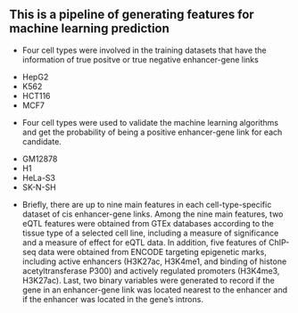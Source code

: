 ## This is a pipeline of generating features for machine learning prediction

- Four cell types were involved in the training datasets that have the information of true positve or true negative enhancer-gene links
* HepG2
* K562
* HCT116
* MCF7

- Four cell types were used to validate the machine learning algorithms and get the probability of being a positive enhancer-gene link for each candidate.
* GM12878
* H1
* HeLa-S3
* SK-N-SH

- Briefly, there are up to nine main features in each cell-type-specific dataset of cis enhancer-gene links. Among the nine main features, two eQTL features were obtained from GTEx databases according to the tissue type of a selected cell line, including a measure of significance and a measure of effect for eQTL data. In addition, five features of ChIP-seq data were obtained from ENCODE targeting epigenetic marks, including active enhancers (H3K27ac, H3K4me1, and binding of histone acetyltransferase P300) and actively regulated promoters (H3K4me3, H3K27ac). Last, two binary variables were generated to record if the gene in an enhancer-gene link was located nearest to the enhancer and if the enhancer was located in the gene’s introns.

